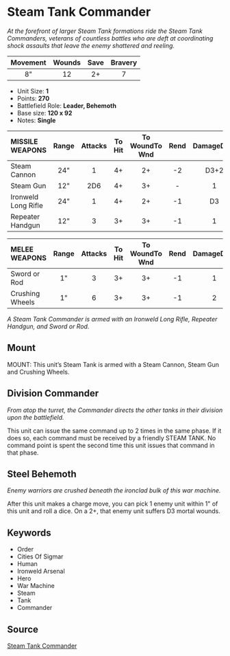 # Steam Tank Commander

_At the forefront of larger Steam Tank formations ride the Steam Tank Commanders, veterans of countless battles who are deft at coordinating shock assaults that leave the enemy shattered and reeling._


| Movement | Wounds | Save | Bravery |
|:--------:|:------:|:----:|:-------:|
| 8" | 12 | 2+ | 7 |

* Unit Size: **1**
* Points: **270**
* Battlefield Role: **Leader, Behemoth**
* Base size: **120 x 92**
* Notes: **Single**

| MISSILE WEAPONS | Range | Attacks | To Hit | To WoundTo Wnd | Rend | DamageDmg |
|:---|:--:|:--:|:--:|:--:|:--:|:--:|
| Steam Cannon | 24" | 1 | 4+ | 2+ | -2 | D3+2 |
| Steam Gun | 12" | 2D6 | 4+ | 3+ | - | 1 |
| Ironweld Long Rifle | 24" | 1 | 4+ | 2+ | -1 | D3 |
| Repeater Handgun | 12" | 3 | 3+ | 3+ | -1 | 1 |


| MELEE WEAPONS | Range | Attacks | To Hit | To WoundTo Wnd | Rend | DamageDmg |
|:---|:--:|:--:|:--:|:--:|:--:|:--:|
| Sword or Rod | 1" | 3 | 3+ | 3+ | -1 | 1 |
| Crushing Wheels | 1" | 6 | 3+ | 3+ | -1 | 2 |


_A Steam Tank Commander is armed with an Ironweld Long Rifle, Repeater Handgun, and Sword or Rod._

## Mount

MOUNT: This unit’s Steam Tank is armed with a Steam Cannon, Steam Gun and Crushing Wheels.

## Division Commander

_From atop the turret, the Commander directs the other tanks in their division upon the battlefield._

This unit can issue the same command up to 2 times in the same phase. If it does so, each command must be received by a friendly STEAM TANK. No command point is spent the second time this unit issues that command in that phase.

## Steel Behemoth

_Enemy warriors are crushed beneath the ironclad bulk of this war machine._

After this unit makes a charge move, you can pick 1 enemy unit within 1" of this unit and roll a dice. On a 2+, that enemy unit suffers D3 mortal wounds.

## Keywords

* Order
* Cities Of Sigmar
* Human
* Ironweld Arsenal
* Hero
* War Machine
* Steam
* Tank
* Commander


## Source

[Steam Tank Commander](https://wahapedia.ru/aos3/factions/cities-of-sigmar/Steam-Tank-Commander)
